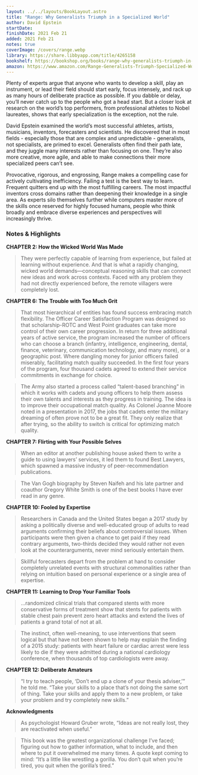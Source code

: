 ```yaml
---
layout: ../../layouts/BookLayout.astro
title: "Range: Why Generalists Triumph in a Specialized World"
author: David Epstein
startDate:
finishDate: 2021 Feb 21
added: 2021 Feb 21
notes: true
coverImage: /covers/range.webp
library: https://share.libbyapp.com/title/4265158
bookshelf: https://bookshop.org/books/range-why-generalists-triumph-in-a-specialized-world/9780735214484
amazon: https://www.amazon.com/Range-Generalists-Triumph-Specialized-World/dp/0735214506/
---
```


Plenty of experts argue that anyone who wants to develop a skill, play an instrument, or lead their field should start early, focus intensely, and rack up as many hours of deliberate practice as possible. If you dabble or delay, you’ll never catch up to the people who got a head start. But a closer look at research on the world’s top performers, from professional athletes to Nobel laureates, shows that early specialization is the exception, not the rule.

David Epstein examined the world’s most successful athletes, artists, musicians, inventors, forecasters and scientists. He discovered that in most fields - especially those that are complex and unpredictable - generalists, not specialists, are primed to excel. Generalists often find their path late, and they juggle many interests rather than focusing on one. They’re also more creative, more agile, and able to make connections their more specialized peers can’t see.

Provocative, rigorous, and engrossing, Range makes a compelling case for actively cultivating inefficiency. Failing a test is the best way to learn. Frequent quitters end up with the most fulfilling careers. The most impactful inventors cross domains rather than deepening their knowledge in a single area. As experts silo themselves further while computers master more of the skills once reserved for highly focused humans, people who think broadly and embrace diverse experiences and perspectives will increasingly thrive.

### Notes & Highlights
**CHAPTER 2: How the Wicked World Was Made**
> They were perfectly capable of learning from experience, but failed at learning without experience. And that is what a rapidly changing, wicked world demands—conceptual reasoning skills that can connect new ideas and work across contexts. Faced with any problem they had not directly experienced before, the remote villagers were completely lost.

**CHAPTER 6: The Trouble with Too Much Grit**
> That most hierarchical of entities has found success embracing match flexibility. The Officer Career Satisfaction Program was designed so that scholarship-ROTC and West Point graduates can take more control of their own career progression. In return for three additional years of active service, the program increased the number of officers who can choose a branch (infantry, intelligence, engineering, dental, finance, veterinary, communication technology, and many more), or a geographic post. Where dangling money for junior officers failed miserably, facilitating match quality succeeded. In the first four years of the program, four thousand cadets agreed to extend their service commitments in exchange for choice.

> The Army also started a process called “talent-based branching” in which it works with cadets and young officers to help them assess their own talents and interests as they progress in training. The idea is to improve their occupational match quality. As Colonel Joanne Moore noted in a presentation in 2017, the jobs that cadets enter the military dreaming of often prove not to be a great fit. They only realize that after trying, so the ability to switch is critical for optimizing match quality.

**CHAPTER 7: Flirting with Your Possible Selves**
> When an editor at another publishing house asked them to write a guide to using lawyers’ services, it led them to found Best Lawyers, which spawned a massive industry of peer-recommendation publications.

> The Van Gogh biography by Steven Naifeh and his late partner and coauthor Gregory White Smith is one of the best books I have ever read in any genre.

**CHAPTER 10: Fooled by Expertise**
> Researchers in Canada and the United States began a 2017 study by asking a politically diverse and well-educated group of adults to read arguments confirming their beliefs about controversial issues. When participants were then given a chance to get paid if they read contrary arguments, two-thirds decided they would rather not even look at the counterarguments, never mind seriously entertain them.

> Skillful forecasters depart from the problem at hand to consider completely unrelated events with structural commonalities rather than relying on intuition based on personal experience or a single area of expertise.

**CHAPTER 11: Learning to Drop Your Familiar Tools**
> …randomized clinical trials that compared stents with more conservative forms of treatment show that stents for patients with stable chest pain prevent zero heart attacks and extend the lives of patients a grand total of not at all.

> The instinct, often well-meaning, to use interventions that seem logical but that have not been shown to help may explain the finding of a 2015 study: patients with heart failure or cardiac arrest were less likely to die if they were admitted during a national cardiology conference, when thousands of top cardiologists were away.

**CHAPTER 12: Deliberate Amateurs**
> “I try to teach people, ‘Don’t end up a clone of your thesis adviser,’” he told me. “Take your skills to a place that’s not doing the same sort of thing. Take your skills and apply them to a new problem, or take your problem and try completely new skills.”

**Acknowledgments**
> As psychologist Howard Gruber wrote, “Ideas are not really lost, they are reactivated when useful.”

> This book was the greatest organizational challenge I’ve faced; figuring out how to gather information, what to include, and then where to put it overwhelmed me many times. A quote kept coming to mind: “It’s a little like wrestling a gorilla. You don’t quit when you’re tired, you quit when the gorilla’s tired.”  
